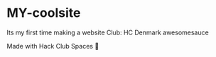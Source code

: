 # MY-coolsite

Its my first time making a website        Club: HC Denmark  awesomesauce

Made with Hack Club Spaces 💖